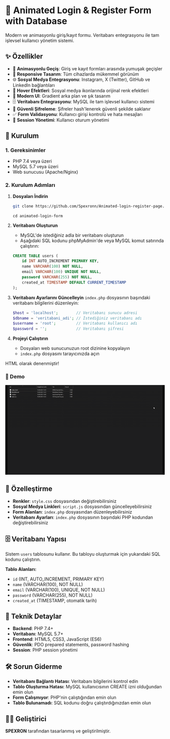 # 🎨 Animated Login & Register Form with Database

Modern ve animasyonlu giriş/kayıt formu. Veritabanı entegrasyonu ile tam işlevsel kullanıcı yönetim sistemi.

## ✨ Özellikler

- 🔄 **Animasyonlu Geçiş**: Giriş ve kayıt formları arasında yumuşak geçişler
- 📱 **Responsive Tasarım**: Tüm cihazlarda mükemmel görünüm
- 🌐 **Sosyal Medya Entegrasyonu**: Instagram, X (Twitter), GitHub ve LinkedIn bağlantıları
- 🎯 **Hover Efektleri**: Sosyal medya ikonlarında orijinal renk efektleri
- 💫 **Modern UI**: Gradient arka plan ve şık tasarım
- 🗄️ **Veritabanı Entegrasyonu**: MySQL ile tam işlevsel kullanıcı sistemi
- 🔐 **Güvenli Şifreleme**: Şifreler hash'lenerek güvenli şekilde saklanır
- ✅ **Form Validasyonu**: Kullanıcı girişi kontrolü ve hata mesajları
- 🔑 **Session Yönetimi**: Kullanıcı oturum yönetimi

## 🚀 Kurulum

### 1. Gereksinimler
- PHP 7.4 veya üzeri
- MySQL 5.7 veya üzeri
- Web sunucusu (Apache/Nginx)

### 2. Kurulum Adımları

1. **Dosyaları İndirin**
   ```bash
   git clone https://github.com/Spexronn/Animated-login-register-page.git
   ```
   ```
   cd animated-login-form
   ```

2. **Veritabanı Oluşturun**
   - MySQL'de istediğiniz adla bir veritabanı oluşturun
   - Aşağıdaki SQL kodunu phpMyAdmin'de veya MySQL komut satırında çalıştırın:

   ```sql
   CREATE TABLE users (
       id INT AUTO_INCREMENT PRIMARY KEY,
       name VARCHAR(100) NOT NULL,
       email VARCHAR(100) UNIQUE NOT NULL,
       password VARCHAR(255) NOT NULL,
       created_at TIMESTAMP DEFAULT CURRENT_TIMESTAMP
   );
   ```

3. **Veritabanı Ayarlarını Güncelleyin**
   `index.php` dosyasının başındaki veritabanı bilgilerini düzenleyin:
   ```php
   $host = 'localhost';        // Veritabanı sunucu adresi
   $dbname = 'veritabani_adi'; // İstediğiniz veritabanı adı
   $username = 'root';         // Veritabanı kullanıcı adı
   $password = '';             // Veritabanı şifresi
   ```

4. **Projeyi Çalıştırın**
   - Dosyaları web sunucunuzun root dizinine kopyalayın
   - `index.php` dosyasını tarayıcınızda açın
   
HTML olarak denenmiştir!
### 📱 Demo

![Animated Login Form Demo](gif.gif)

## 🎨 Özelleştirme

- **Renkler**: `style.css` dosyasından değiştirebilirsiniz
- **Sosyal Medya Linkleri**: `script.js` dosyasından güncelleyebilirsiniz
- **Form Alanları**: `index.php` dosyasından düzenleyebilirsiniz
- **Veritabanı Ayarları**: `index.php` dosyasının başındaki PHP kodundan değiştirebilirsiniz

## 🗄️ Veritabanı Yapısı

Sistem `users` tablosunu kullanır. Bu tabloyu oluşturmak için yukarıdaki SQL kodunu çalıştırın.

**Tablo Alanları:**
- `id` (INT, AUTO_INCREMENT, PRIMARY KEY)
- `name` (VARCHAR(100), NOT NULL)
- `email` (VARCHAR(100), UNIQUE, NOT NULL)
- `password` (VARCHAR(255), NOT NULL)
- `created_at` (TIMESTAMP, otomatik tarih)

## 🔧 Teknik Detaylar

- **Backend**: PHP 7.4+
- **Veritabanı**: MySQL 5.7+
- **Frontend**: HTML5, CSS3, JavaScript (ES6)
- **Güvenlik**: PDO prepared statements, password hashing
- **Session**: PHP session yönetimi

## 🛠️ Sorun Giderme

- **Veritabanı Bağlantı Hatası**: Veritabanı bilgilerini kontrol edin
- **Tablo Oluşturma Hatası**: MySQL kullanıcısının CREATE izni olduğundan emin olun
- **Form Çalışmıyor**: PHP'nin çalıştığından emin olun
- **Tablo Bulunamadı**: SQL kodunu doğru çalıştırdığınızdan emin olun

## 👨‍💻 Geliştirici

**SPEXRON** tarafından tasarlanmış ve geliştirilmiştir.
